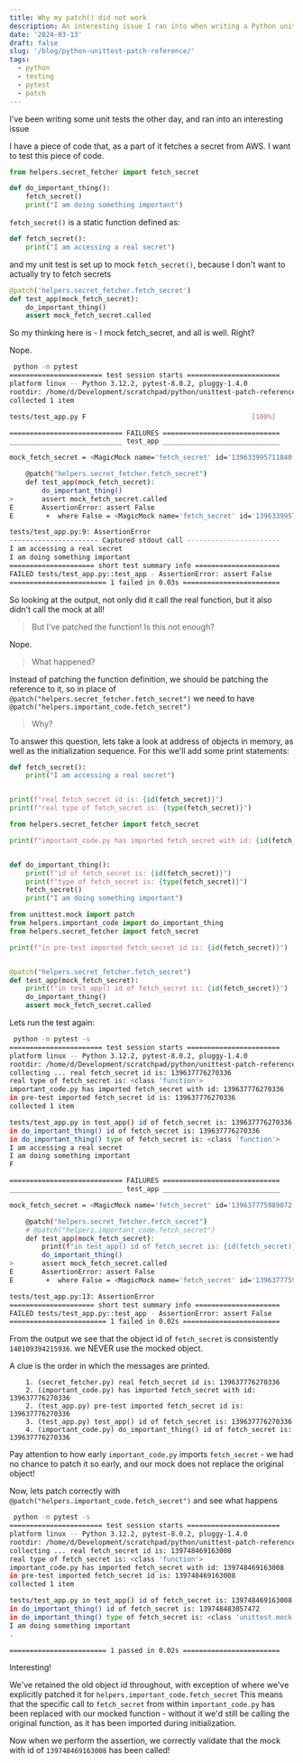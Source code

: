```yaml
---
title: Why my patch() did not work
description: An interesting issue I ran into when writing a Python unit test
date: '2024-03-13'
draft: false
slug: '/blog/python-unittest-patch-reference/'
tags:
  - python
  - testing
  - pytest
  - patch
---
```


I've been writing some unit tests the other day, and ran into an interesting issue

I have a piece of code that, as a part of it fetches a secret from AWS. I want to test this piece of code.

```python:title=important_code.py
from helpers.secret_fetcher import fetch_secret

def do_important_thing():
    fetch_secret()
    print("I am doing something important")
```

`fetch_secret()` is a static function defined as:

```python:title=secret_fetcher.py
def fetch_secret():
    print("I am accessing a real secret")
```

and my unit test is set up to mock `fetch_secret()`, because I don't want to actually try to fetch secrets

```python:title=test_app.py
@patch('helpers.secret_fetcher.fetch_secret')
def test_app(mock_fetch_secret):
    do_important_thing()
    assert mock_fetch_secret.called
```

So my thinking here is - I mock fetch_secret, and all is well. Right?

Nope.

```bash
 python -m pytest
======================= test session starts =======================
platform linux -- Python 3.12.2, pytest-8.0.2, pluggy-1.4.0
rootdir: /home/d/Development/scratchpad/python/unittest-patch-reference
collected 1 item

tests/test_app.py F                                         [100%]

============================ FAILURES =============================
____________________________ test_app _____________________________

mock_fetch_secret = <MagicMock name='fetch_secret' id='139633995711840'>

    @patch("helpers.secret_fetcher.fetch_secret")
    def test_app(mock_fetch_secret):
        do_important_thing()
>       assert mock_fetch_secret.called
E       AssertionError: assert False
E        +  where False = <MagicMock name='fetch_secret' id='139633995711840'>.called

tests/test_app.py:9: AssertionError
---------------------- Captured stdout call -----------------------
I am accessing a real secret
I am doing something important
===================== short test summary info =====================
FAILED tests/test_app.py::test_app - AssertionError: assert False
======================== 1 failed in 0.03s ========================
```

So looking at the output, not only did it call the real function, but it also didn't call the mock at all!

> But I've patched the function! Is this not enough?

Nope.

> What happened?

Instead of patching the function definition, we should be patching the reference to it, so in place of
`@patch("helpers.secret_fetcher.fetch_secret")` we need to have `@patch("helpers.important_code.fetch_secret")`

> Why?

To answer this question, lets take a look at address of objects in memory, as well as the initialization sequence.
For this we'll add some print statements:

```python:title=secret_fetcher.py
def fetch_secret():
    print("I am accessing a real secret")


print(f"real fetch_secret id is: {id(fetch_secret)}")
print(f"real type of fetch_secret is: {type(fetch_secret)}")
```

```python:title=important_code.py
from helpers.secret_fetcher import fetch_secret

print(f"important_code.py has imported fetch_secret with id: {id(fetch_secret)}")


def do_important_thing():
    print(f"id of fetch_secret is: {id(fetch_secret)}")
    print(f"type of fetch_secret is: {type(fetch_secret)}")
    fetch_secret()
    print("I am doing something important")
```

```python:title=test_app.py
from unittest.mock import patch
from helpers.important_code import do_important_thing
from helpers.secret_fetcher import fetch_secret

print(f"in pre-test imported fetch_secret id is: {id(fetch_secret)}")


@patch("helpers.secret_fetcher.fetch_secret")
def test_app(mock_fetch_secret):
    print(f"in test_app() id of fetch_secret is: {id(fetch_secret)}")
    do_important_thing()
    assert mock_fetch_secret.called


```

Lets run the test again:

```bash
 python -m pytest -s
======================= test session starts =======================
platform linux -- Python 3.12.2, pytest-8.0.2, pluggy-1.4.0
rootdir: /home/d/Development/scratchpad/python/unittest-patch-reference
collecting ... real fetch_secret id is: 139637776270336
real type of fetch_secret is: <class 'function'>
important_code.py has imported fetch_secret with id: 139637776270336
in pre-test imported fetch_secret id is: 139637776270336
collected 1 item

tests/test_app.py in test_app() id of fetch_secret is: 139637776270336
in do_important_thing() id of fetch_secret is: 139637776270336
in do_important_thing() type of fetch_secret is: <class 'function'>
I am accessing a real secret
I am doing something important
F

============================ FAILURES =============================
____________________________ test_app _____________________________

mock_fetch_secret = <MagicMock name='fetch_secret' id='139637775989072'>

    @patch("helpers.secret_fetcher.fetch_secret")
    # @patch("helpers.important_code.fetch_secret")
    def test_app(mock_fetch_secret):
        print(f"in test_app() id of fetch_secret is: {id(fetch_secret)}")
        do_important_thing()
>       assert mock_fetch_secret.called
E       AssertionError: assert False
E        +  where False = <MagicMock name='fetch_secret' id='139637775989072'>.called

tests/test_app.py:13: AssertionError
===================== short test summary info =====================
FAILED tests/test_app.py::test_app - AssertionError: assert False
======================== 1 failed in 0.02s ========================
```

From the output we see that the object id of `fetch_secret` is consistently `140109394215936`. we NEVER use the mocked object.

A clue is the order in which the messages are printed.

```title=order of imports
    1. (secret_fetcher.py) real fetch_secret id is: 139637776270336
    2. (important_code.py) has imported fetch_secret with id: 139637776270336
    2. (test_app.py) pre-test imported fetch_secret id is: 139637776270336
    3. (test_app.py) test_app() id of fetch_secret is: 139637776270336
    4. (important_code.py) do_important_thing() id of fetch_secret is: 139637776270336
```

Pay attention to how early `important_code.py` imports `fetch_secret` - we had no chance to patch it so early, and our mock does not replace the original object!

Now, lets patch correctly with `@patch("helpers.important_code.fetch_secret")` and see what happens

```bash
 python -m pytest -s
======================= test session starts =======================
platform linux -- Python 3.12.2, pytest-8.0.2, pluggy-1.4.0
rootdir: /home/d/Development/scratchpad/python/unittest-patch-reference
collecting ... real fetch_secret id is: 139748469163008
real type of fetch_secret is: <class 'function'>
important_code.py has imported fetch_secret with id: 139748469163008
in pre-test imported fetch_secret id is: 139748469163008
collected 1 item

tests/test_app.py in test_app() id of fetch_secret is: 139748469163008
in do_important_thing() id of fetch_secret is: 139748483057472
in do_important_thing() type of fetch_secret is: <class 'unittest.mock.MagicMock'>
I am doing something important
.

======================== 1 passed in 0.02s ========================
```

Interesting!

We've retained the old object id throughout, with exception of where we've explicitly patched it for `helpers.important_code.fetch_secret`
This means that the specific call to `fetch_secret` from within `important_code.py` has been replaced with our mocked function - without it we'd still be calling the original function, as it has been imported during initialization.

Now when we perform the assertion, we correctly validate that the mock with id of `139748469163008` has been called!
